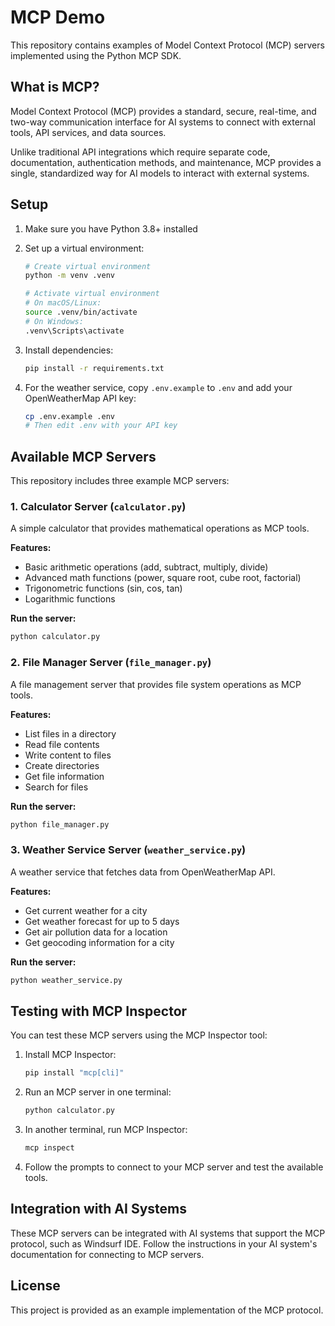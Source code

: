# MCP Demo

This repository contains examples of Model Context Protocol (MCP) servers implemented using the Python MCP SDK.

## What is MCP?

Model Context Protocol (MCP) provides a standard, secure, real-time, and two-way communication interface for AI systems to connect with external tools, API services, and data sources.

Unlike traditional API integrations which require separate code, documentation, authentication methods, and maintenance, MCP provides a single, standardized way for AI models to interact with external systems.

## Setup

1. Make sure you have Python 3.8+ installed
2. Set up a virtual environment:
   ```bash
   # Create virtual environment
   python -m venv .venv
   
   # Activate virtual environment
   # On macOS/Linux:
   source .venv/bin/activate
   # On Windows:
   .venv\Scripts\activate
   ```

3. Install dependencies:
   ```bash
   pip install -r requirements.txt
   ```

4. For the weather service, copy `.env.example` to `.env` and add your OpenWeatherMap API key:
   ```bash
   cp .env.example .env
   # Then edit .env with your API key
   ```

## Available MCP Servers

This repository includes three example MCP servers:

### 1. Calculator Server (`calculator.py`)

A simple calculator that provides mathematical operations as MCP tools.

**Features:**
- Basic arithmetic operations (add, subtract, multiply, divide)
- Advanced math functions (power, square root, cube root, factorial)
- Trigonometric functions (sin, cos, tan)
- Logarithmic functions

**Run the server:**
```bash
python calculator.py
```

### 2. File Manager Server (`file_manager.py`)

A file management server that provides file system operations as MCP tools.

**Features:**
- List files in a directory
- Read file contents
- Write content to files
- Create directories
- Get file information
- Search for files

**Run the server:**
```bash
python file_manager.py
```

### 3. Weather Service Server (`weather_service.py`)

A weather service that fetches data from OpenWeatherMap API.

**Features:**
- Get current weather for a city
- Get weather forecast for up to 5 days
- Get air pollution data for a location
- Get geocoding information for a city

**Run the server:**
```bash
python weather_service.py
```

## Testing with MCP Inspector

You can test these MCP servers using the MCP Inspector tool:

1. Install MCP Inspector:
   ```bash
   pip install "mcp[cli]"
   ```

2. Run an MCP server in one terminal:
   ```bash
   python calculator.py
   ```

3. In another terminal, run MCP Inspector:
   ```bash
   mcp inspect
   ```

4. Follow the prompts to connect to your MCP server and test the available tools.

## Integration with AI Systems

These MCP servers can be integrated with AI systems that support the MCP protocol, such as Windsurf IDE. Follow the instructions in your AI system's documentation for connecting to MCP servers.

## License

This project is provided as an example implementation of the MCP protocol.
